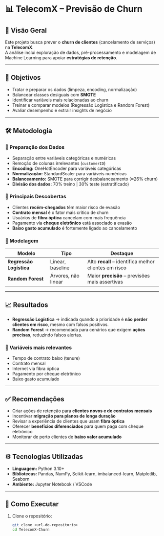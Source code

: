 # 📊 TelecomX – Previsão de Churn

## 🔎 Visão Geral
Este projeto busca prever o **churn de clientes** (cancelamento de serviços) na **TelecomX**.  
A análise inclui exploração de dados, pré-processamento e modelagem de Machine Learning para apoiar **estratégias de retenção**.

---

## 🎯 Objetivos
- Tratar e preparar os dados (limpeza, encoding, normalização)  
- Balancear classes desiguais com **SMOTE**  
- Identificar variáveis mais relacionadas ao churn  
- Treinar e comparar modelos (Regressão Logística e Random Forest)  
- Avaliar desempenho e extrair insights de negócio  

---

## 🛠️ Metodologia

### 🔹 Preparação dos Dados
- Separação entre variáveis categóricas e numéricas  
- Remoção de colunas irrelevantes (`customerID`)  
- **Encoding:** OneHotEncoder para variáveis categóricas  
- **Normalização:** StandardScaler para variáveis numéricas  
- **Balanceamento:** SMOTE para corrigir desbalanceamento (≈26% churn)  
- **Divisão dos dados:** 70% treino | 30% teste (estratificado)  

### 🔹 Principais Descobertas
- Clientes **recém-chegados** têm maior risco de evasão  
- **Contrato mensal** é o fator mais crítico de churn  
- Usuários de **fibra óptica** cancelam com mais frequência  
- Pagamento via **cheque eletrônico** está associado a evasão  
- **Baixo gasto acumulado** é fortemente ligado ao cancelamento  

### 🔹 Modelagem
| Modelo                | Tipo                | Destaque |
|-----------------------|---------------------|----------|
| **Regressão Logística** | Linear, baseline    | Alto **recall** – identifica melhor clientes em risco |
| **Random Forest**       | Árvores, não linear | Maior **precisão** – previsões mais assertivas |

---

## 📈 Resultados
- **Regressão Logística** → indicada quando a prioridade é **não perder clientes em risco**, mesmo com falsos positivos.  
- **Random Forest** → recomendada para cenários que exigem **ações precisas**, reduzindo falsos alertas.  

### 🔑 Variáveis mais relevantes
- Tempo de contrato baixo (tenure)  
- Contrato mensal  
- Internet via fibra óptica  
- Pagamento por cheque eletrônico  
- Baixo gasto acumulado  

---

## ✅ Recomendações
- Criar ações de retenção para **clientes novos e de contratos mensais**  
- Incentivar **migração para planos de longa duração**  
- Revisar a experiência de clientes que usam **fibra óptica**  
- Oferecer **benefícios diferenciados** para quem paga com cheque eletrônico  
- Monitorar de perto clientes de **baixo valor acumulado**  

---

## ⚙️ Tecnologias Utilizadas
- **Linguagem:** Python 3.10+  
- **Bibliotecas:** Pandas, NumPy, Scikit-learn, imbalanced-learn, Matplotlib, Seaborn  
- **Ambiente:** Jupyter Notebook / VSCode  

---

## 🚀 Como Executar
1. Clone o repositório:
   ```bash
   git clone <url-do-repositorio>
   cd TelecomX-Churn

